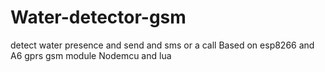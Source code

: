 # Water-detector-gsm
detect water presence and send and sms or a call
Based on esp8266 and A6 gprs gsm module
Nodemcu and lua
